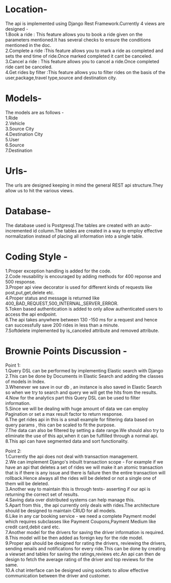 # Location-  
The api is implemented using Django Rest Framework.Currently 4 views are designed -   
1.Book a ride : This feature allows you to book a ride given on the parameters mentioned.It has several checks to ensure the conditions mentioned in the doc.   
2.Complete a ride :This feature allows you to mark a ride as completed and sets the end time of ride.Once marked completed it cant be canceled.  
3.Cancel a ride : This feature allows you to cancel a ride.Once completed ride cant be canceled.  
4.Get rides by filter :This feature allows you to filter rides on the basis of the user,package,travel type,source and destination city.    

# Models-  
The models are as follows -  
1.Ride  
2.Vehicle  
3.Source City  
4.Destination City  
5.User  
6.Source  
7.Destination  

# Urls-  
The urls are designed keeping in mind the general REST api structure.They allow us to hit the various views.  

# Database-  
The database used is Postgresql.The tables are created with an auto-incremented id column.The tables are created in a way to employ effective normalization instead of placing all information into a single table.

# Coding Style -
1.Proper exception handling is added for the code.  
2.Code reusability is encouraged by adding methods for 400 reponse and 500 response.  
3.Proper api view decorator is used for different kinds of requests like post,put,get,delete etc.  
4.Proper status and message is returned like 400_BAD_REQUEST,500_INTERNAL_SERVER_ERROR.  
5.Token based authentication is added to only allow authenticated users to access the api endpoint.  
6.The api takes anywhere between 130 -150 ms for a request and hence can successfully save 200 rides in less than a minute.  
7.Softdelete implemented by is_canceled attribute and removed attribute.  

# Brownie Points Discussion -   
Point 1:  
1.Query DSL can be performed by implementing Elastic search with Django  
2.This can be done by Documents in Elastic Search and adding the classes of models in Index.  
3.Whenever we save in our db , an instance is also saved in Elastic Search so when we try to search and query we will get the hits from the results.  
4.Now for the analytics part this Query DSL can be used to filter information.  
5.Since we will be dealing with huge amount of data we can employ Pagination or set a max result factor to return response.  
6.The get rides api in this is a small example for filtering data based on query params , this can be scaled to fit the purpose.  
7.The data can also be filtered by setting a date range.We should also try to eliminate the use of this api,when it can be fulfilled through a normal api.  
8.This api can have segmented data and sort functionality.  

Point 2:  
1.Currently the api does not deal with transaction management.  
2.We can implement Django's inbuilt transaction scope - For example if we have an api that deletes a set of rides we will make it an atomic transaction that is if there is any issue and there is failure then the entire transaction will rollback.Hence always all the rides will be deleted or not a single one of them will be deleted.  
3.Another way to maintain this is through tests- asserting if our api is returning the correct set of results.  
4.Saving data over distributed systems can help manage this.  
5.Apart from this , the api currently only deals with rides.The architecture should be designed to maintain CRUD for all models.  
6.Like in any car booking service - we need a complete Payment model which requires subclasses like Payment Coupons,Payment Medium like credit card,debit card etc.  
7.Another model for the drivers for saving the driver information is required.  
8.This model will be then added as foreign key for the ride model.  
9.Proper api should be designed for rating the drivers, reviewing the drivers, sending emails and notifications for every ride.This can be done by creating a viewset and tables for saving the ratings,reviews etc.An api can then de design to fetch the average rating of the driver and top reviews for the same.   
10.A chat interface can be designed using sockets to allow effective communication between the driver and customer.  




